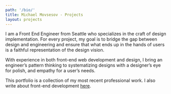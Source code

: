 ```yaml
---
path: '/bio/'
title: Michael Movsesov - Projects
layout: projects
---
```


I am a Front End Engineer from Seattle who specializes in the craft of design implementation. For every project, my goal is to  bridge the gap between design and engineering and ensure that what ends up in the hands of users is a faithful representation of the design vision.

With experience in both front-end web development and design, I bring an engineer’s pattern thinking to systematizing designs with a designer’s eye for polish, and empathy for a user’s needs.

This portfolio is a collection of my most recent professional work. I also write about front-end development [here](/).


